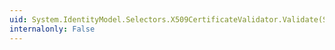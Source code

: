 ```yaml
---
uid: System.IdentityModel.Selectors.X509CertificateValidator.Validate(System.Security.Cryptography.X509Certificates.X509Certificate2)
internalonly: False
---
```

